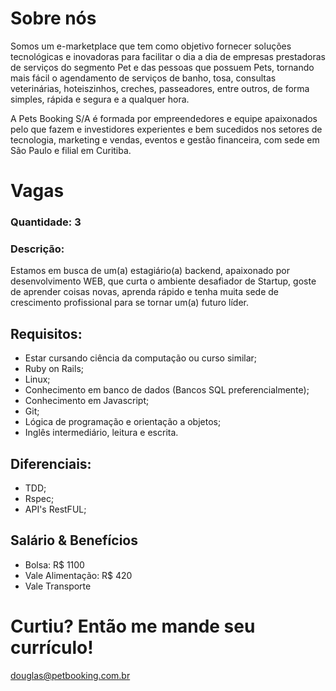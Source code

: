 # Sobre nós
Somos um e-marketplace que tem como objetivo fornecer soluções tecnológicas e inovadoras para facilitar o dia a dia de empresas prestadoras de serviços do segmento Pet e das pessoas que possuem Pets, tornando mais fácil o agendamento de serviços de banho, tosa, consultas veterinárias, hoteiszinhos, creches, passeadores, entre outros, de forma simples, rápida e segura e a qualquer hora. 

A Pets Booking S/A é formada por empreendedores e equipe apaixonados pelo que fazem e investidores experientes e bem sucedidos nos setores de tecnologia, marketing e vendas, eventos e gestão financeira, com sede em São Paulo e filial em Curitiba.


# Vagas
### Quantidade: 3
### Descrição:
Estamos em busca de um(a) estagiário(a) backend, apaixonado por desenvolvimento WEB, que curta o ambiente desafiador de Startup, goste de aprender coisas novas, aprenda rápido e tenha muita sede de crescimento profissional para se tornar um(a) futuro líder.

## Requisitos:
* Estar cursando ciência da computação ou curso similar;
* Ruby on Rails;
* Linux;
* Conhecimento em banco de dados (Bancos SQL preferencialmente);
* Conhecimento em Javascript;
* Git;
* Lógica de programação e orientação a objetos;
* Inglês intermediário, leitura e escrita.

## Diferenciais:
* TDD;
* Rspec;
* API's RestFUL;


## Salário & Benefícios
- Bolsa: R$ 1100
- Vale Alimentação: R$ 420
- Vale Transporte

# Curtiu? Então me mande seu currículo!
douglas@petbooking.com.br
